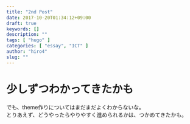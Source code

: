 ```yaml
---
title: "2nd Post"
date: 2017-10-20T01:34:12+09:00
draft: true
keywords: []
description: ""
tags: [ "hugo" ]
categories: [ "essay", "ICT" ]
author: "hiro4"
slug: ""
---
```

# 少しずつわかってきたかも
でも、theme作りについてはまだまだよくわからないな。  
とりあえず、どうやったらやりやすく進められるかは、つかめてきたかも。
